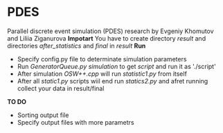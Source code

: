 # PDES
Parallel discrete event simulation (PDES) research by Evgeniy Khomutov and Liliia Ziganurova
**Impotart**
You have to create directory *result* and directories *after_statistics* and *final* in *result*
**Run**  
- Specify config.py file to determinate simulation parameters
- Run *GeneratorQueue.py simulation* to get *script* and run it as './script'
- After simulation *OSW++.cpp* will run *statistic1.py*  from itself
- After all *static1.py* scripts wiil end run *statics2.py* and afret running collect your data in result/final

**TO DO**
- Sorting output file
- Specify output files with more parametrs
